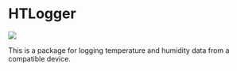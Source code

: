 # HTLogger

[![](https://img.shields.io/badge/docs-dev-blue.svg)](https://MLackner.github.io/HTLogger.jl/dev)

This is a package for logging temperature and humidity data from a compatible
device.

